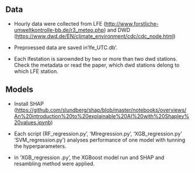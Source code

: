 

## Data 
- Hourly data were collected from LFE (http://www.forstliche-umweltkontrolle-bb.de/r3_meteo.php) and DWD (https://www.dwd.de/EN/climate_environment/cdc/cdc_node.html)
   
- Preproessed data are saved in’lfe_UTC.db’.
- Each lfestation is sarownded by two or more than two dwd stations. Check the metadata or read the paper, which dwd stations delong to which LFE station. 


## Models
- Install SHAP (https://github.com/slundberg/shap/blob/master/notebooks/overviews/An%20introduction%20to%20explainable%20AI%20with%20Shapley%20values.ipynb)

- Each script (RF_regression.py’, ‘Mlregression.py’, ‘XGB_regression.py’ ‘SVM_regression.py’) analyses performance of one model with tunning the hyperparameters.
- in ‘XGB_regression .py’, the XGBoost model run and SHAP and resambling method were applied.
